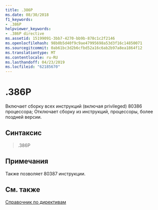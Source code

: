 ```yaml
---
title: .386P
ms.date: 08/30/2018
f1_keywords:
- .386P
helpviewer_keywords:
- .386P directive
ms.assetid: 15199091-3bb7-4270-bb9b-878c1c2f2146
ms.openlocfilehash: 98b0b5d40f9c9ae47995698a53d3f16c14850071
ms.sourcegitcommit: 0ab61bc3d2b6cfbd52a16c6ab2b97a8ea1864f12
ms.translationtype: MT
ms.contentlocale: ru-RU
ms.lasthandoff: 04/23/2019
ms.locfileid: "62185670"
---
```

# <a name="386p"></a>.386P

Включает сборку всех инструкций (включая privileged) 80386 процессора; Отключает сборку из инструкций, процессоры, более поздней версии.

## <a name="syntax"></a>Синтаксис

> .386P

## <a name="remarks"></a>Примечания

Также позволяет 80387 инструкции.

## <a name="see-also"></a>См. также

[Справочник по директивам](../../assembler/masm/directives-reference.md)<br/>